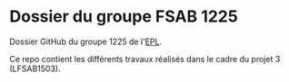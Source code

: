 Dossier du groupe FSAB 1225
===========

Dossier GitHub du groupe 1225 de l'[EPL](http://www.uclouvain.be/epl.html). 

Ce repo contient les différents travaux réalisés dans le cadre du projet 3 (LFSAB1503).
